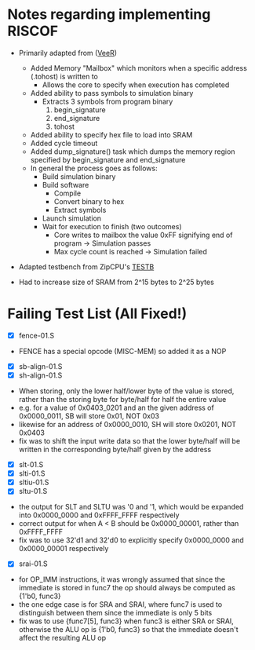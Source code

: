# Notes regarding implementing RISCOF
- Primarily adapted from ([VeeR](https://github.com/chipsalliance/Cores-VeeR-EL2/tree/main))
  - Added Memory "Mailbox" which monitors when a specific address (.tohost) is written to
    - Allows the core to specify when execution has completed
  - Added ability to pass symbols to simulation binary
    - Extracts 3 symbols from program binary
      1. begin_signature
      2. end_signature
      3. tohost
  - Added ability to specify hex file to load into SRAM
  - Added cycle timeout
  - Added dump_signature() task which dumps the memory region specified by begin_signature and end_signature
  - In general the process goes as follows:
    - Build simulation binary
    - Build software
      - Compile
      - Convert binary to hex
      - Extract symbols
    - Launch simulation
    - Wait for execution to finish (two outcomes)
      - Core writes to mailbox the value 0xFF signifying end of program -> Simulation passes
      - Max cycle count is reached -> Simulation failed

- Adapted testbench from ZipCPU's [TESTB](https://github.com/ZipCPU/zbasic/blob/master/sim/verilated/testb.h)
- Had to increase size of SRAM from 2^15 bytes to 2^25 bytes

# Failing Test List (All Fixed!)
- [x] fence-01.S
 - FENCE has a special opcode (MISC-MEM) so added it as a NOP
- [x] sb-align-01.S
- [x] sh-align-01.S
 - When storing, only the lower half/lower byte of the value is stored, rather than the storing byte for byte/half for half the entire value
 - e.g. for a value of 0x0403_0201 and an the given address of 0x0000_0011, SB will store 0x01, NOT 0x03
 - likewise for an address of 0x0000_0010, SH will store 0x0201, NOT 0x0403
 - fix was to shift the input write data so that the lower byte/half will be written in the corresponding byte/half given by the address
- [x] slt-01.S
- [x] slti-01.S
- [x] sltiu-01.S
- [x] sltu-01.S
 - the output for SLT and SLTU was '0 and '1, which would be expanded into 0x0000_0000 and 0xFFFF_FFFF respectively
 - correct output for when A < B should be 0x0000_00001, rather than 0xFFFF_FFFF
 - fix was to use 32'd1 and 32'd0 to explicitly specify 0x0000_0000 and 0x0000_00001 respectively
- [x] srai-01.S
 - for OP_IMM instructions, it was wrongly assumed that since the immediate is stored in func7 the op should always be computed as {1'b0, func3}
 - the one edge case is for SRA and SRAI, where func7 is used to distinguish between them since the immediate is only 5 bits
 - fix was to use {func7[5], func3} when func3 is either SRA or SRAI, otherwise the ALU op is {1'b0, func3} so that the immediate doesn't affect the
   resulting ALU op
